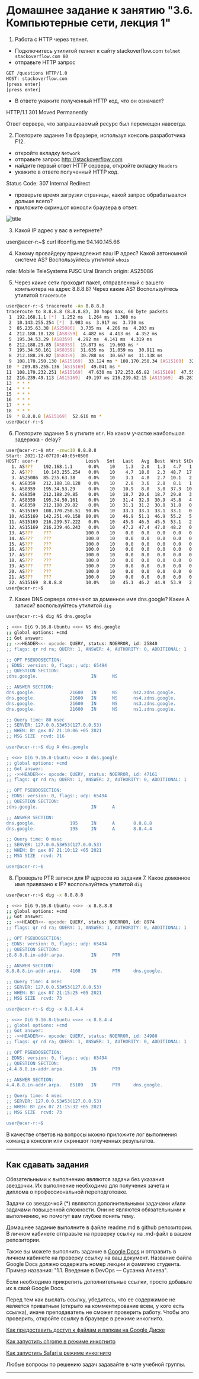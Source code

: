 # Домашнее задание к занятию "3.6. Компьютерные сети, лекция 1"

1. Работа c HTTP через телнет.
- Подключитесь утилитой телнет к сайту stackoverflow.com
`telnet stackoverflow.com 80`
- отправьте HTTP запрос
```bash
GET /questions HTTP/1.0
HOST: stackoverflow.com
[press enter]
[press enter]
```
- В ответе укажите полученный HTTP код, что он означает?

HTTP/1.1 301 Moved Permanently

Ответ сервера, что запрашиваемый ресурс был перемещен навсегда.

2. Повторите задание 1 в браузере, используя консоль разработчика F12.
- откройте вкладку `Network`
- отправьте запрос http://stackoverflow.com
- найдите первый ответ HTTP сервера, откройте вкладку `Headers`
- укажите в ответе полученный HTTP код.

Status Code: 307 Internal Redirect

- проверьте время загрузки страницы, какой запрос обрабатывался дольше всего?
- приложите скриншот консоли браузера в ответ.

![title](Screenshot_20211207_192514.png)

3. Какой IP адрес у вас в интернете?

user@acer-r:~$ curl ifconfig.me
94.140.145.66

4. Какому провайдеру принадлежит ваш IP адрес? Какой автономной системе AS? Воспользуйтесь утилитой `whois`

role:           Mobile TeleSystems PJSC Ural Branch
origin:         AS25086

5. Через какие сети проходит пакет, отправленный с вашего компьютера на адрес 8.8.8.8? Через какие AS? Воспользуйтесь утилитой `traceroute`

```bash
user@acer-r:~$ traceroute -An 8.8.8.8
traceroute to 8.8.8.8 (8.8.8.8), 30 hops max, 60 byte packets
 1  192.168.1.1 [*]  1.252 ms  1.264 ms  1.308 ms
 2  10.143.255.254 [*]  3.983 ms  3.917 ms  3.730 ms
 3  85.235.63.38 [AS25086]  3.735 ms  4.266 ms  4.203 ms
 4  212.188.18.128 [AS8359]  4.482 ms  4.413 ms  4.352 ms
 5  195.34.53.29 [AS8359]  4.292 ms  4.141 ms  4.319 ms
 6  212.188.29.85 [AS8359]  19.873 ms  19.603 ms *
 7  195.34.50.161 [AS8359]  31.635 ms  31.059 ms  30.911 ms
 8  212.188.29.82 [AS8359]  30.788 ms  30.667 ms  31.138 ms
 9  108.170.250.130 [AS15169]  33.124 ms * 108.170.250.34 [AS15169]  32.968 ms
10  * 209.85.255.136 [AS15169]  49.041 ms *
11  108.170.232.251 [AS15169]  47.630 ms 172.253.65.82 [AS15169]  47.556 ms  46.819 ms
12  216.239.49.113 [AS15169]  49.197 ms 216.239.62.15 [AS15169]  45.281 ms 172.253.51.249 [AS15169]  48.526 ms
13  * * *
14  * * *
15  * * *
16  * * *
17  * * *
18  * * *
19  * 8.8.8.8 [AS15169]  52.616 ms *
user@acer-r:~$
```
6. Повторите задание 5 в утилите `mtr`. На каком участке наибольшая задержка - delay?

```bash
user@acer-r:~$ mtr -znwc10 8.8.8.8
Start: 2021-12-07T20:40:05+0500
HOST: acer-r                  Loss%   Snt   Last   Avg  Best  Wrst StDev
  1. AS???    192.168.1.1      0.0%    10    1.3   2.0   1.3   4.7   1.0
  2. AS???    10.143.255.254   0.0%    10    4.7  18.0   2.3  48.7  17.9
  3. AS25086  85.235.63.38     0.0%    10    3.1   4.0   2.7  10.1   2.2
  4. AS8359   212.188.18.128   0.0%    10    2.8   3.6   2.8   8.1   1.6
  5. AS8359   195.34.53.29     0.0%    10   10.9   8.0   3.0  37.3  10.6
  6. AS8359   212.188.29.85    0.0%    10   18.7  20.6  18.7  29.8   3.5
  7. AS8359   195.34.50.161    0.0%    10   31.4  32.9  30.9  45.8   4.6
  8. AS8359   212.188.29.82    0.0%    10   31.1  31.2  30.8  31.8   0.3
  9. AS15169  108.170.250.51  90.0%    10   33.1  33.1  33.1  33.1   0.0
 10. AS15169  142.251.49.158  80.0%    10   46.9  51.1  46.9  55.2   5.9
 11. AS15169  216.239.57.222   0.0%    10   45.9  46.5  45.5  53.1   2.3
 12. AS15169  216.239.46.243   0.0%    10   47.2  47.4  47.0  48.2   0.4
 13. AS???    ???             100.0    10    0.0   0.0   0.0   0.0   0.0
 14. AS???    ???             100.0    10    0.0   0.0   0.0   0.0   0.0
 15. AS???    ???             100.0    10    0.0   0.0   0.0   0.0   0.0
 16. AS???    ???             100.0    10    0.0   0.0   0.0   0.0   0.0
 17. AS???    ???             100.0    10    0.0   0.0   0.0   0.0   0.0
 18. AS???    ???             100.0    10    0.0   0.0   0.0   0.0   0.0
 19. AS???    ???             100.0    10    0.0   0.0   0.0   0.0   0.0
 20. AS???    ???             100.0    10    0.0   0.0   0.0   0.0   0.0
 21. AS???    ???             100.0    10    0.0   0.0   0.0   0.0   0.0
 22. AS15169  8.8.8.8         10.0%    10   45.1  46.2  44.9  53.9   2.9
user@acer-r:~$
```
7. Какие DNS сервера отвечают за доменное имя dns.google? Какие A записи? воспользуйтесь утилитой `dig`

```bash
user@acer-r:~$ dig NS dns.google             

; <<>> DiG 9.16.8-Ubuntu <<>> NS dns.google
;; global options: +cmd
;; Got answer:
;; ->>HEADER<<- opcode: QUERY, status: NOERROR, id: 25840
;; flags: qr rd ra; QUERY: 1, ANSWER: 4, AUTHORITY: 0, ADDITIONAL: 1

;; OPT PSEUDOSECTION:
; EDNS: version: 0, flags:; udp: 65494
;; QUESTION SECTION:
;dns.google.                    IN      NS

;; ANSWER SECTION:
dns.google.             21600   IN      NS      ns2.zdns.google.
dns.google.             21600   IN      NS      ns4.zdns.google.
dns.google.             21600   IN      NS      ns3.zdns.google.
dns.google.             21600   IN      NS      ns1.zdns.google.

;; Query time: 80 msec
;; SERVER: 127.0.0.53#53(127.0.0.53)
;; WHEN: Вт дек 07 21:10:06 +05 2021
;; MSG SIZE  rcvd: 116

user@acer-r:~$ dig A dns.google

; <<>> DiG 9.16.8-Ubuntu <<>> A dns.google
;; global options: +cmd
;; Got answer:
;; ->>HEADER<<- opcode: QUERY, status: NOERROR, id: 47161
;; flags: qr rd ra; QUERY: 1, ANSWER: 2, AUTHORITY: 0, ADDITIONAL: 1

;; OPT PSEUDOSECTION:
; EDNS: version: 0, flags:; udp: 65494
;; QUESTION SECTION:
;dns.google.                    IN      A

;; ANSWER SECTION:
dns.google.             195     IN      A       8.8.8.8
dns.google.             195     IN      A       8.8.4.4

;; Query time: 0 msec
;; SERVER: 127.0.0.53#53(127.0.0.53)
;; WHEN: Вт дек 07 21:10:12 +05 2021
;; MSG SIZE  rcvd: 71

user@acer-r:~$ 
```

8. Проверьте PTR записи для IP адресов из задания 7. Какое доменное имя привязано к IP? воспользуйтесь утилитой `dig`

```bash
user@acer-r:~$ dig -x 8.8.8.8

; <<>> DiG 9.16.8-Ubuntu <<>> -x 8.8.8.8
;; global options: +cmd
;; Got answer:
;; ->>HEADER<<- opcode: QUERY, status: NOERROR, id: 8974
;; flags: qr rd ra; QUERY: 1, ANSWER: 1, AUTHORITY: 0, ADDITIONAL: 1

;; OPT PSEUDOSECTION:
; EDNS: version: 0, flags:; udp: 65494
;; QUESTION SECTION:
;8.8.8.8.in-addr.arpa.          IN      PTR

;; ANSWER SECTION:
8.8.8.8.in-addr.arpa.   4108    IN      PTR     dns.google.

;; Query time: 4 msec
;; SERVER: 127.0.0.53#53(127.0.0.53)
;; WHEN: Вт дек 07 21:15:25 +05 2021
;; MSG SIZE  rcvd: 73

user@acer-r:~$ dig -x 8.8.4.4

; <<>> DiG 9.16.8-Ubuntu <<>> -x 8.8.4.4
;; global options: +cmd
;; Got answer:
;; ->>HEADER<<- opcode: QUERY, status: NOERROR, id: 34980
;; flags: qr rd ra; QUERY: 1, ANSWER: 1, AUTHORITY: 0, ADDITIONAL: 1

;; OPT PSEUDOSECTION:
; EDNS: version: 0, flags:; udp: 65494
;; QUESTION SECTION:
;4.4.8.8.in-addr.arpa.          IN      PTR

;; ANSWER SECTION:
4.4.8.8.in-addr.arpa.   85109   IN      PTR     dns.google.

;; Query time: 4 msec
;; SERVER: 127.0.0.53#53(127.0.0.53)
;; WHEN: Вт дек 07 21:15:32 +05 2021
;; MSG SIZE  rcvd: 73

user@acer-r:~$
```

В качестве ответов на вопросы можно приложите лог выполнения команд в консоли или скриншот полученных результатов.

---

## Как сдавать задания

Обязательными к выполнению являются задачи без указания звездочки. Их выполнение необходимо для получения зачета и диплома о профессиональной переподготовке.

Задачи со звездочкой (*) являются дополнительными задачами и/или задачами повышенной сложности. Они не являются обязательными к выполнению, но помогут вам глубже понять тему.

Домашнее задание выполните в файле readme.md в github репозитории. В личном кабинете отправьте на проверку ссылку на .md-файл в вашем репозитории.

Также вы можете выполнить задание в [Google Docs](https://docs.google.com/document/u/0/?tgif=d) и отправить в личном кабинете на проверку ссылку на ваш документ.
Название файла Google Docs должно содержать номер лекции и фамилию студента. Пример названия: "1.1. Введение в DevOps — Сусанна Алиева".

Если необходимо прикрепить дополнительные ссылки, просто добавьте их в свой Google Docs.

Перед тем как выслать ссылку, убедитесь, что ее содержимое не является приватным (открыто на комментирование всем, у кого есть ссылка), иначе преподаватель не сможет проверить работу. Чтобы это проверить, откройте ссылку в браузере в режиме инкогнито.

[Как предоставить доступ к файлам и папкам на Google Диске](https://support.google.com/docs/answer/2494822?hl=ru&co=GENIE.Platform%3DDesktop)

[Как запустить chrome в режиме инкогнито ](https://support.google.com/chrome/answer/95464?co=GENIE.Platform%3DDesktop&hl=ru)

[Как запустить  Safari в режиме инкогнито ](https://support.apple.com/ru-ru/guide/safari/ibrw1069/mac)

Любые вопросы по решению задач задавайте в чате учебной группы.

---

